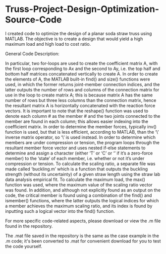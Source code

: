 # Truss-Project-Design-Optimization-Source-Code

I created code to optimize the design of a planar soda straw truss using MATLAB. The objective is to create a design that would yield a high maximum load and high load to cost ratio. 

General Code Description: 

In particular, two for-loops are used to create the coefficient matrix A, with the first loop
corresponding to Ax and the second to Ay, i.e. the top half and bottom half matrices concatenated
vertically to create A. In order to create the elements of A, the MATLAB built-in find() and size()
functions were used, in which the former returns joint-member connection indices, and the latter outputs
the number of rows and columns of the connection matrix for use in the loop to create matrix A; this is
because matrix A has the same number of rows but three less columns than the connection matrix, hence
the resultant matrix A is horizontally concatenated with the reaction force vectors. It is important to note
that the reshape() function was used to denote each column # as the member # and the two joints
connected to the member are found in each column; this allows easier indexing into the coefficient matrix.
In order to determine the member forces, typically inv() function is used, but that is less efficient,
according to MATLAB, than the ‘\’ inverse matrix operator, so ‘\’ is used instead. In order to determine
which members are under compression or tension, the program loops through the resultant member force
vector and uses nested if-else statements to determine and assign a character (either ‘T’ or ‘C’ or ‘’ if it’s
a zero-force member) to the ‘state’ of each member, i.e. whether or not it’s under compression or tension.
To calculate the scaling ratio, a separate file was made called ‘buckling.m’ which is a function that
outputs the buckling strength (without its uncertainty) of a given straw length using the straw lab data
analysis empirical fit. To calculate the maximum load, the max() function was used, where the maximum
value of the scaling ratio vector was found. In addition, and although not explicitly found as an output on
the code, the critical member is found using a combination of the find() and ismember() functions, where
the latter outputs the logical indices for which a member achieves the maximum scaling ratio, and its
index is found by inputting such a logical vector into the find() function.

For more specific code-related aspects, please download or view the .m file found in the repository.

The .mat file saved in the repository is the same as the case example in the .m code; it's been converted to .mat for convenient download for you to test the code yourself.
